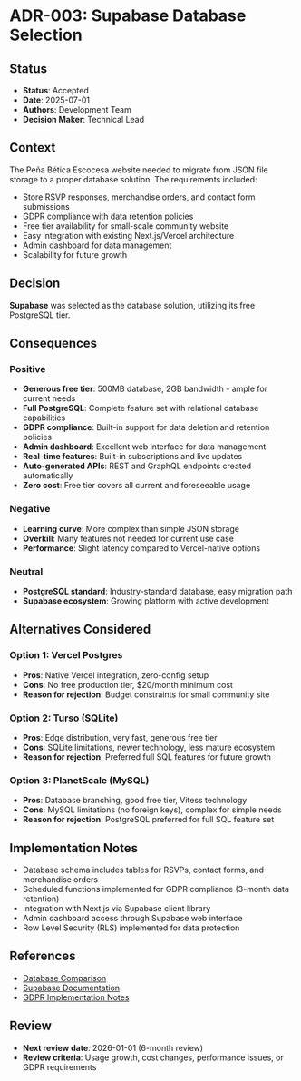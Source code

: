 # ADR-003: Supabase Database Selection

## Status
- **Status**: Accepted
- **Date**: 2025-07-01
- **Authors**: Development Team
- **Decision Maker**: Technical Lead

## Context
The Peña Bética Escocesa website needed to migrate from JSON file storage to a proper database solution. The requirements included:
- Store RSVP responses, merchandise orders, and contact form submissions
- GDPR compliance with data retention policies
- Free tier availability for small-scale community website
- Easy integration with existing Next.js/Vercel architecture
- Admin dashboard for data management
- Scalability for future growth

## Decision
**Supabase** was selected as the database solution, utilizing its free PostgreSQL tier.

## Consequences
### Positive
- **Generous free tier**: 500MB database, 2GB bandwidth - ample for current needs
- **Full PostgreSQL**: Complete feature set with relational database capabilities
- **GDPR compliance**: Built-in support for data deletion and retention policies
- **Admin dashboard**: Excellent web interface for data management
- **Real-time features**: Built-in subscriptions and live updates
- **Auto-generated APIs**: REST and GraphQL endpoints created automatically
- **Zero cost**: Free tier covers all current and foreseeable usage

### Negative
- **Learning curve**: More complex than simple JSON storage
- **Overkill**: Many features not needed for current use case
- **Performance**: Slight latency compared to Vercel-native options

### Neutral
- **PostgreSQL standard**: Industry-standard database, easy migration path
- **Supabase ecosystem**: Growing platform with active development

## Alternatives Considered
### Option 1: Vercel Postgres
- **Pros**: Native Vercel integration, zero-config setup
- **Cons**: No free production tier, $20/month minimum cost
- **Reason for rejection**: Budget constraints for small community site

### Option 2: Turso (SQLite)
- **Pros**: Edge distribution, very fast, generous free tier
- **Cons**: SQLite limitations, newer technology, less mature ecosystem
- **Reason for rejection**: Preferred full SQL features for future growth

### Option 3: PlanetScale (MySQL)
- **Pros**: Database branching, good free tier, Vitess technology
- **Cons**: MySQL limitations (no foreign keys), complex for simple needs
- **Reason for rejection**: PostgreSQL preferred for full SQL feature set

## Implementation Notes
- Database schema includes tables for RSVPs, contact forms, and merchandise orders
- Scheduled functions implemented for GDPR compliance (3-month data retention)
- Integration with Next.js via Supabase client library
- Admin dashboard access through Supabase web interface
- Row Level Security (RLS) implemented for data protection

## References
- [Database Comparison](../../database-comparison.md)
- [Supabase Documentation](https://supabase.com/docs)
- [GDPR Implementation Notes](../../security/SECURITY.md)

## Review
- **Next review date**: 2026-01-01 (6-month review)
- **Review criteria**: Usage growth, cost changes, performance issues, or GDPR requirements
